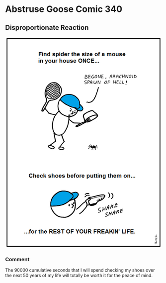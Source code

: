# Abstruse Goose Comic 340
## Disproportionate Reaction

![image](comics/fuck_spiders.png)
### Comment
The 90000 cumulative seconds that I will spend checking my shoes over the next 50 years of my life will totally be worth it for the peace of mind.
